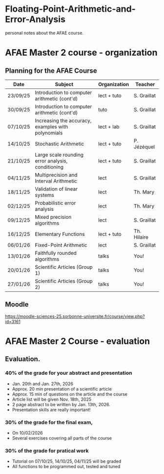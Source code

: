 # Floating-Point-Arithmetic-and-Error-Analysis
personal notes about the AFAE course.
# AFAE Master 2 course - organization

## Planning for the AFAE Course

| Date | Subject | Organization | Teacher |
|------|---------|--------------|---------|
| 23/09/25 | Introduction to computer arithmetic (cont'd) | lect + tuto | S. Graillat |
| 30/09/25 | Introduction to computer arithmetic (cont'd) | tuto | S. Graillat |
| 07/10/25 | Increasing the accuracy, examples with polynomials | lect + lab | S. Graillat |
| 14/10/25 | Stochastic Arithmetic | lect + tuto | P. Jézéquel |
| 21/10/25 | Large scale rounding error analysis, conditioning | lect + tuto | S. Graillat |
| 04/11/25 | Multiprecision and Interval Arithmetic | lect | S. Graillat |
| 18/11/25 | Validation of linear systems | lect | Th. Mary |
| 02/12/25 | Probabilistic error analysis | lect | Th. Mary |
| 09/12/25 | Mixed precision algorithms | lect | S. Graillat |
| 16/12/25 | Elementary Functions | lect + tuto | Th. Hilaire |
| 06/01/26 | Fixed-Point Arithmetic | lect | S. Graillat |
| 13/01/26 | Faithfully rounded algorithms | talks | You! |
| 20/01/26 | Scientific Articles (Group 1) | talks | You! |
| 27/01/26 | Scientific Articles (Group 2) | talks | You! |

## Moodle 
https://moodle-sciences-25.sorbonne-universite.fr/course/view.php?id=3161

# AFAE Master 2 Course - evaluation

## Evaluation.

### 40% of the grade for your abstract and presentation
- Jan. 20th and Jan. 27th, 2026
- Approx. 20 min presentation of a scientific article
- Approx. 15 min of questions on the article and the course
- Article list will be given Nov. 18th, 2025
- 2 page abstract to be written by Jan. 13th, 2026.
- Presentation skills are really important!

### 30% of the grade for the final exam,
- On 10/02/2026
- Several exercises covering all parts of the course

### 30% of the grade for pratical work
- Tutorial on 07/10/25, 14/10/25, 04/11/25 will be graded
- All functions to be programmed out, tested and tuned
